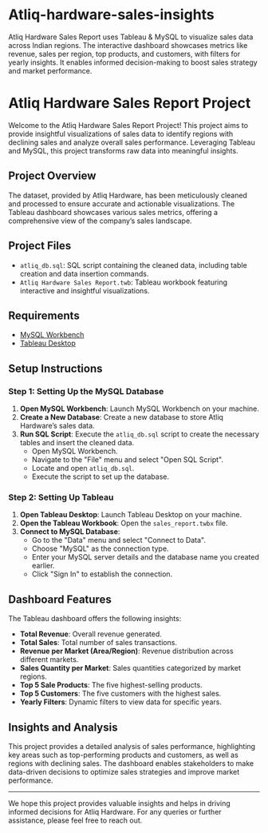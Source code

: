 # Atliq-hardware-sales-insights
Atliq Hardware Sales Report uses Tableau &amp; MySQL to visualize sales data across Indian regions. The interactive dashboard showcases metrics like revenue, sales per region, top products, and customers, with filters for yearly insights. It enables informed decision-making to boost sales strategy and market performance.
# Atliq Hardware Sales Report Project

Welcome to the Atliq Hardware Sales Report Project! This project aims to provide insightful visualizations of sales data to identify regions with declining sales and analyze overall sales performance. Leveraging Tableau and MySQL, this project transforms raw data into meaningful insights.

## Project Overview

The dataset, provided by Atliq Hardware, has been meticulously cleaned and processed to ensure accurate and actionable visualizations. The Tableau dashboard showcases various sales metrics, offering a comprehensive view of the company’s sales landscape.

## Project Files

- `atliq_db.sql`: SQL script containing the cleaned data, including table creation and data insertion commands.
- `Atliq Hardware Sales Report.twb`: Tableau workbook featuring interactive and insightful visualizations.

## Requirements

- [MySQL Workbench](https://dev.mysql.com/downloads/workbench/)
- [Tableau Desktop](https://www.tableau.com/products/desktop)

## Setup Instructions

### Step 1: Setting Up the MySQL Database

1. **Open MySQL Workbench**: Launch MySQL Workbench on your machine.
2. **Create a New Database**: Create a new database to store Atliq Hardware’s sales data.
3. **Run SQL Script**: Execute the `atliq_db.sql` script to create the necessary tables and insert the cleaned data.
   - Open MySQL Workbench.
   - Navigate to the "File" menu and select "Open SQL Script".
   - Locate and open `atliq_db.sql`.
   - Execute the script to set up the database.

### Step 2: Setting Up Tableau

1. **Open Tableau Desktop**: Launch Tableau Desktop on your machine.
2. **Open the Tableau Workbook**: Open the `sales_report.twbx` file.
3. **Connect to MySQL Database**:
   - Go to the "Data" menu and select "Connect to Data".
   - Choose "MySQL" as the connection type.
   - Enter your MySQL server details and the database name you created earlier.
   - Click "Sign In" to establish the connection.

## Dashboard Features

The Tableau dashboard offers the following insights:

- **Total Revenue**: Overall revenue generated.
- **Total Sales**: Total number of sales transactions.
- **Revenue per Market (Area/Region)**: Revenue distribution across different markets.
- **Sales Quantity per Market**: Sales quantities categorized by market regions.
- **Top 5 Sale Products**: The five highest-selling products.
- **Top 5 Customers**: The five customers with the highest sales.
- **Yearly Filters**: Dynamic filters to view data for specific years.

## Insights and Analysis

This project provides a detailed analysis of sales performance, highlighting key areas such as top-performing products and customers, as well as regions with declining sales. The dashboard enables stakeholders to make data-driven decisions to optimize sales strategies and improve market performance.

---

We hope this project provides valuable insights and helps in driving informed decisions for Atliq Hardware. For any queries or further assistance, please feel free to reach out.


